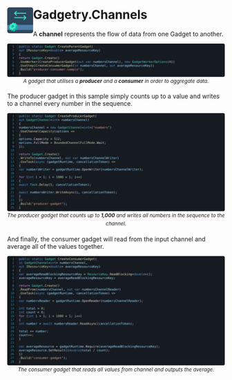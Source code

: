 <h1>
<img src="./icon.png" width="60" height="60" align="left" />
Gadgetry.Channels
</h1>

A **channel** represents the flow of data from one Gadget to another.

<p align="center">
  <img src="../../img/channels-parent.svg" alt="A gadget that utilises steps."/>
  <sup><i>A gadget that utilises a <b>producer</b> and a <b>consumer</b> in order to aggregate data.</i></sup>
</p>

The producer gadget in this sample simply counts up to a value and writes to a channel every number in the sequence.

<p align="center">
  <img src="../../img/channels-producer.svg" alt="A gadget that utilises steps."/>
  <sup><i>The producer gadget that counts up to <b>1,000</b> and writes all numbers in the sequence to the channel.</i></sup>
</p>

And finally, the consumer gadget will read from the input channel and average all of the values together.

<p align="center">
  <img src="../../img/channels-consumer.svg" alt="A gadget that utilises steps."/>
  <sup><i>The consumer gadget that reads all values from channel and outputs the average.</i></sup>
</p>
